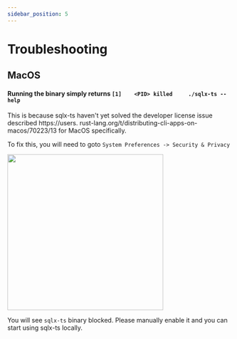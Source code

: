 ```yaml
---
sidebar_position: 5
---
```



# Troubleshooting

## MacOS

#### Running the binary simply returns `[1]    <PID> killed     ./sqlx-ts --help`

This is because sqlx-ts haven't yet solved the developer license issue described https://users.
rust-lang.org/t/distributing-cli-apps-on-macos/70223/13 for MacOS specifically.

To fix this, you will need to goto `System Preferences -> Security & Privacy`

<img src="https://i.imgur.com/nGjqlgI.png" width="350px" />

You will see `sqlx-ts` binary blocked. Please manually enable it and you can start using sqlx-ts
locally.

<br />
